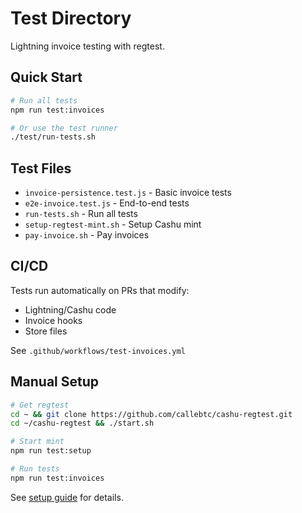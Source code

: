 # Test Directory

Lightning invoice testing with regtest.

## Quick Start

```bash
# Run all tests
npm run test:invoices

# Or use the test runner
./test/run-tests.sh
```

## Test Files

- `invoice-persistence.test.js` - Basic invoice tests
- `e2e-invoice.test.js` - End-to-end tests
- `run-tests.sh` - Run all tests
- `setup-regtest-mint.sh` - Setup Cashu mint
- `pay-invoice.sh` - Pay invoices

## CI/CD

Tests run automatically on PRs that modify:
- Lightning/Cashu code
- Invoice hooks
- Store files

See `.github/workflows/test-invoices.yml`

## Manual Setup

```bash
# Get regtest
cd ~ && git clone https://github.com/callebtc/cashu-regtest.git
cd ~/cashu-regtest && ./start.sh

# Start mint
npm run test:setup

# Run tests
npm run test:invoices
```

See [setup guide](./LIGHTNING_TESTING_SETUP.md) for details.